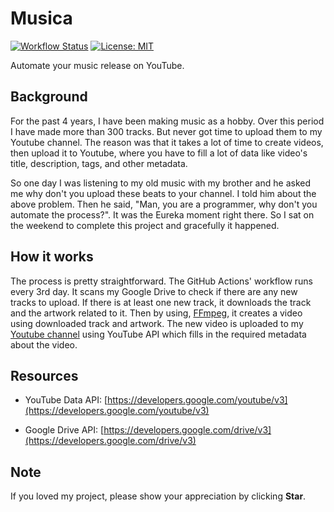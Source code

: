 # Musica

[![Workflow Status](https://github.com/ravgeetdhillon/musica/workflows/Release%20new%20track/badge.svg)](https://github.com/ravgeetdhillon/musica/actions)
[![License: MIT](https://img.shields.io/badge/License-MIT-yellow.svg)](https://github.com/ravgeetdhillon/musica/blob/master/LICENSE)

Automate your music release on YouTube.

## Background

For the past 4 years, I have been making music as a hobby. Over this period I have made more than 300 tracks. But never got time to upload them to my Youtube channel. The reason was that it takes a lot of time to create videos, then upload it to Youtube, where you have to fill a lot of data like video's title, description, tags, and other metadata.

So one day I was listening to my old music with my brother and he asked me why don't you upload these beats to your channel. I told him about the above problem. Then he said, "Man, you are a programmer, why don't you automate the process?". It was the Eureka moment right there. So I sat on the weekend to complete this project and gracefully it happened.

## How it works

The process is pretty straightforward. The GitHub Actions' workflow runs every 3rd day. It scans my Google Drive to check if there are any new tracks to upload. If there is at least one new track, it downloads the track and the artwork related to it. Then by using, [FFmpeg](https://www.ffmpeg.org/), it creates a video using downloaded track and artwork. The new video is uploaded to my [Youtube channel](http://youtube.com/c/ravdmusic) using YouTube API which fills in the required metadata about the video.

## Resources

* YouTube Data API: [https://developers.google.com/youtube/v3](https://developers.google.com/youtube/v3)

* Google Drive API: [https://developers.google.com/drive/v3](https://developers.google.com/drive/v3)

## Note

If you loved my project, please show your appreciation by clicking **Star**.
